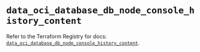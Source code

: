 # `data_oci_database_db_node_console_history_content`

Refer to the Terraform Registry for docs: [`data_oci_database_db_node_console_history_content`](https://registry.terraform.io/providers/oracle/oci/7.19.0/docs/data-sources/database_db_node_console_history_content).
